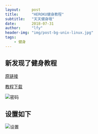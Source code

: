 ```yaml
---
layout:     post
title:      "HEROKU健身教程"
subtitle:   "天天健身哦"
date:       2018-07-31
author:     "lfy"
header-img: "img/post-bg-unix-linux.jpg"
tags:
    - 健身
---
```



## 新发现了健身教程



[原链接](https://github.com/caofengzi/shadowsocks-heroku)


[教程下载](http://cdn.fayuu.win/天天健身.zip)

![密码](https://cdn.fayuu.win/hw-pw.png)

## 设置如下


![设置](https://cdn.fayuu.win/ss-h-setting.png)

